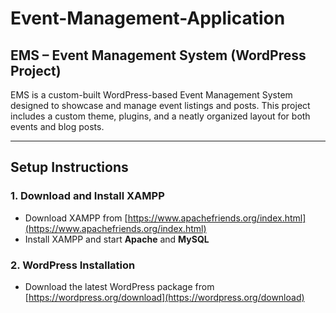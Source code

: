 # Event-Management-Application

## EMS – Event Management System (WordPress Project)

EMS is a custom-built WordPress-based Event Management System designed to showcase and manage event listings and posts. This project includes a custom theme, plugins, and a neatly organized layout for both events and blog posts.

---

## Setup Instructions

### 1. Download and Install XAMPP
- Download XAMPP from [https://www.apachefriends.org/index.html](https://www.apachefriends.org/index.html)
- Install XAMPP and start **Apache** and **MySQL**

### 2. WordPress Installation
- Download the latest WordPress package from [https://wordpress.org/download](https://wordpress.org/download)